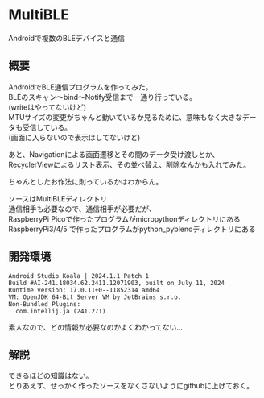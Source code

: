 # MultiBLE
Androidで複数のBLEデバイスと通信  

## 概要
AndroidでBLE通信プログラムを作ってみた。  
BLEのスキャン～bind～Notify受信まで一通り行っている。  
(writeはやってないけど)  
MTUサイズの変更がちゃんと動いているか見るために、意味もなく大きなデータも受信している。  
(画面に入らないので表示はしてないけど)  

あと、Navigationによる画面遷移とその間のデータ受け渡しとか、
RecyclerViewによるリスト表示、その並べ替え、削除なんかも入れてみた。  

ちゃんとしたお作法に則っているかはわからん。  


ソースはMultiBLEディレクトリ  
通信相手も必要なので、通信相手が必要だが、  
RaspberryPi Picoで作ったプログラムがmicropythonディレクトリにある  
RaspberryPi3/4/5 で作ったプログラムがpython_pyblenoディレクトリにある  


## 開発環境
```
Android Studio Koala | 2024.1.1 Patch 1
Build #AI-241.18034.62.2411.12071903, built on July 11, 2024
Runtime version: 17.0.11+0--11852314 amd64
VM: OpenJDK 64-Bit Server VM by JetBrains s.r.o.
Non-Bundled Plugins:
  com.intellij.ja (241.271)
```

素人なので、どの情報が必要なのかよくわかってない...  


## 解説

できるほどの知識はない。  
とりあえず、せっかく作ったソースをなくさないようにgithubに上げておく。  


